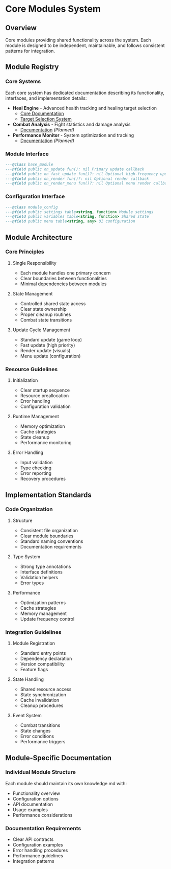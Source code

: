 # Core Modules System

## Overview
Core modules providing shared functionality across the system. Each module is designed to be independent, maintainable, and follows consistent patterns for integration.

## Module Registry

### Core Systems
Each core system has dedicated documentation describing its functionality, interfaces, and implementation details:

- **Heal Engine** - Advanced health tracking and healing target selection
  - [Core Documentation](heal_engine/knowledge.md)
  - [Target Selection System](heal_engine/target_selections/knowledge.md)
- **Combat Analysis** - Fight statistics and damage analysis
  - [Documentation](combat_analysis/knowledge.md) *(Planned)*
- **Performance Monitor** - System optimization and tracking
  - [Documentation](performance_monitor/knowledge.md) *(Planned)*

### Module Interface
```lua
---@class base_module
---@field public on_update fun(): nil Primary update callback
---@field public on_fast_update fun()?: nil Optional high-frequency update
---@field public on_render fun()?: nil Optional render callback
---@field public on_render_menu fun()?: nil Optional menu render callback
```

### Configuration Interface
```lua
---@class module_config
---@field public settings table<string, function> Module settings
---@field public variables table<string, function> Shared state
---@field public menu table<string, any> UI configuration
```

## Module Architecture

### Core Principles
1. Single Responsibility
   - Each module handles one primary concern
   - Clear boundaries between functionalities
   - Minimal dependencies between modules

2. State Management
   - Controlled shared state access
   - Clear state ownership
   - Proper cleanup routines
   - Combat state transitions

3. Update Cycle Management
   - Standard update (game loop)
   - Fast update (high priority)
   - Render update (visuals)
   - Menu update (configuration)

### Resource Guidelines
1. Initialization
   - Clear startup sequence
   - Resource preallocation
   - Error handling
   - Configuration validation

2. Runtime Management
   - Memory optimization
   - Cache strategies
   - State cleanup
   - Performance monitoring

3. Error Handling
   - Input validation
   - Type checking
   - Error reporting
   - Recovery procedures

## Implementation Standards

### Code Organization
1. Structure
   - Consistent file organization
   - Clear module boundaries
   - Standard naming conventions
   - Documentation requirements

2. Type System
   - Strong type annotations
   - Interface definitions
   - Validation helpers
   - Error types

3. Performance
   - Optimization patterns
   - Cache strategies
   - Memory management
   - Update frequency control

### Integration Guidelines
1. Module Registration
   - Standard entry points
   - Dependency declaration
   - Version compatibility
   - Feature flags

2. State Handling
   - Shared resource access
   - State synchronization
   - Cache invalidation
   - Cleanup procedures

3. Event System
   - Combat transitions
   - State changes
   - Error conditions
   - Performance triggers

## Module-Specific Documentation

### Individual Module Structure
Each module should maintain its own knowledge.md with:
- Functionality overview
- Configuration options
- API documentation
- Usage examples
- Performance considerations

### Documentation Requirements
- Clear API contracts
- Configuration examples
- Error handling procedures
- Performance guidelines
- Integration patterns
